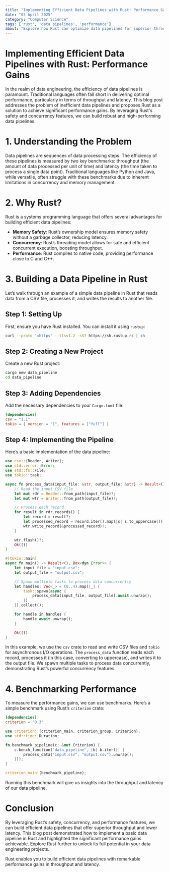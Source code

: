 ```yaml
---
title: "Implementing Efficient Data Pipelines with Rust: Performance Gains"
date: "03 April 2025"
category: "Computer Science"
tags: ['rust', 'data pipelines', 'performance']
about: "Explore how Rust can optimize data pipelines for superior throughput and lower latency."
---
```


# Implementing Efficient Data Pipelines with Rust: Performance Gains

In the realm of data engineering, the efficiency of data pipelines is paramount. Traditional languages often fall short in delivering optimal performance, particularly in terms of throughput and latency. This blog post addresses the problem of inefficient data pipelines and proposes Rust as a solution to achieve significant performance gains. By leveraging Rust's safety and concurrency features, we can build robust and high-performing data pipelines.

# 1. Understanding the Problem

Data pipelines are sequences of data processing steps. The efficiency of these pipelines is measured by two key benchmarks: throughput (the amount of data processed per unit of time) and latency (the time taken to process a single data point). Traditional languages like Python and Java, while versatile, often struggle with these benchmarks due to inherent limitations in concurrency and memory management.

# 2. Why Rust?

Rust is a systems programming language that offers several advantages for building efficient data pipelines:

- **Memory Safety**: Rust’s ownership model ensures memory safety without a garbage collector, reducing latency.
- **Concurrency**: Rust’s threading model allows for safe and efficient concurrent execution, boosting throughput.
- **Performance**: Rust compiles to native code, providing performance close to C and C++.

# 3. Building a Data Pipeline in Rust

Let’s walk through an example of a simple data pipeline in Rust that reads data from a CSV file, processes it, and writes the results to another file.

## Step 1: Setting Up

First, ensure you have Rust installed. You can install it using `rustup`:

```sh
curl --proto '=https' --tlsv1.2 -sSf https://sh.rustup.rs | sh
```

## Step 2: Creating a New Project

Create a new Rust project:

```sh
cargo new data_pipeline
cd data_pipeline
```

## Step 3: Adding Dependencies

Add the necessary dependencies to your `Cargo.toml` file:

```toml
[dependencies]
csv = "1.1"
tokio = { version = "1", features = ["full"] }
```

## Step 4: Implementing the Pipeline

Here’s a basic implementation of the data pipeline:

```rust
use csv::{Reader, Writer};
use std::error::Error;
use std::fs::File;
use tokio::task;

async fn process_data(input_file: &str, output_file: &str) -> Result<(), Box<dyn Error>> {
    // Read the input CSV file
    let mut rdr = Reader::from_path(input_file)?;
    let mut wtr = Writer::from_path(output_file)?;

    // Process each record
    for result in rdr.records() {
        let record = result?;
        let processed_record = record.iter().map(|s| s.to_uppercase()).collect::<Vec<_>>();
        wtr.write_record(&processed_record)?;
    }

    wtr.flush()?;
    Ok(())
}

#[tokio::main]
async fn main() -> Result<(), Box<dyn Error>> {
    let input_file = "input.csv";
    let output_file = "output.csv";

    // Spawn multiple tasks to process data concurrently
    let handles: Vec<_> = (0..4).map(|_| {
        task::spawn(async {
            process_data(input_file, output_file).await.unwrap();
        })
    }).collect();

    for handle in handles {
        handle.await.unwrap();
    }

    Ok(())
}
```

In this example, we use the `csv` crate to read and write CSV files and `tokio` for asynchronous I/O operations. The `process_data` function reads each record, processes it (in this case, converting to uppercase), and writes it to the output file. We spawn multiple tasks to process data concurrently, demonstrating Rust’s powerful concurrency features.

# 4. Benchmarking Performance

To measure the performance gains, we can use benchmarks. Here’s a simple benchmark using Rust’s `criterion` crate:

```toml
[dependencies]
criterion = "0.3"
```

```rust
use criterion::{criterion_main, criterion_group, Criterion};
use std::time::Duration;

fn benchmark_pipeline(c: &mut Criterion) {
    c.bench_function("data_pipeline", |b| b.iter(|| {
        process_data("input.csv", "output.csv").unwrap();
    }));
}

criterion_main!(benchmark_pipeline);
```

Running this benchmark will give us insights into the throughput and latency of our data pipeline.

# Conclusion

By leveraging Rust’s safety, concurrency, and performance features, we can build efficient data pipelines that offer superior throughput and lower latency. This blog post demonstrated how to implement a basic data pipeline in Rust and highlighted the significant performance gains achievable. Explore Rust further to unlock its full potential in your data engineering projects.

Rust enables you to build efficient data pipelines with remarkable performance gains in throughput and latency.